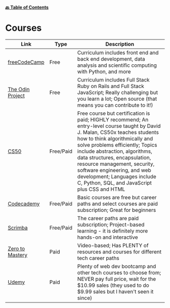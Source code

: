 **[:back: Table of Contents](README.md/)**

# Courses

| Link                                                                            | Type      | Description                                                                                                                                                                                                                                                                                                                                                                                                       |
| ------------------------------------------------------------------------------- | --------- | ----------------------------------------------------------------------------------------------------------------------------------------------------------------------------------------------------------------------------------------------------------------------------------------------------------------------------------------------------------------------------------------------------------------- |
| [freeCodeCamp](https://www.freecodecamp.org/learn)                              | Free      | Curriculum includes front end and back end development, data analysis and scientific computing with Python, and more                                                                                                                                                                                                                                                                                              |
| [The Odin Project](https://www.theodinproject.com/)                             | Free      | Curriculum includes Full Stack Ruby on Rails and Full Stack JavaScript; Really challenging but you learn a lot; Open source (that means you can contribute to it!)                                                                                                                                                                                                                                                |
| [CS50](https://www.edx.org/course/introduction-computer-science-harvardx-cs50x) | Free/Paid | Free course but certification is paid; HIGHLY recommend; An entry-level course taught by David J. Malan, CS50x teaches students how to think algorithmically and solve problems efficiently; Topics include abstraction, algorithms, data structures, encapsulation, resource management, security, software engineering, and web development; Languages include C, Python, SQL, and JavaScript plus CSS and HTML |
| [Codecademy](https://www.codecademy.com/learn)                                  | Free/Paid | Basic courses are free but career paths and select courses are paid subscription; Great for beginners                                                                                                                                                                                                                                                                                                             |
| [Scrimba](https://scrimba.com/)                                                 | Free/Paid | The career paths are paid subscription; Project-based learning - it is definitely more hands-on and interactive                                                                                                                                                                                                                                                                                                   |
| [Zero to Mastery](https://zerotomastery.io/)                                    | Paid      | Video-based; Has PLENTY of resources and courses for different tech career paths                                                                                                                                                                                                                                                                                                                                  |
| [Udemy](https://www.udemy.com/)                                                 | Paid      | Plenty of web dev bootcamp and other tech courses to choose from; NEVER pay full price, wait for the $10.99 sales (they used to do $9.99 sales but I haven't seen it since)                                                                                                                                                                                                                                       |
